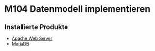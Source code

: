 # M104 Datenmodell implementieren

Installierte Produkte
---------------------

* [Apache Web Server](https://httpd.apache.org/)
* [MariaDB](https://mariadb.org/)


